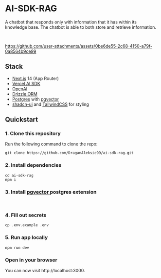 # AI-SDK-RAG

A chatbot that responds only with information that it has within its knowledge base. The chatbot is able to both store and retrieve information.

<br>

https://github.com/user-attachments/assets/0be6de55-2c68-4150-a79f-0a8564b9ce99

## Stack

- [Next.js](https://nextjs.org) 14 (App Router)
- [Vercel AI SDK](https://sdk.vercel.ai/docs)
- [OpenAI](https://openai.com)
- [Drizzle ORM](https://orm.drizzle.team)
- [Postgres](https://www.postgresql.org/) with [ pgvector ](https://github.com/pgvector/pgvector)
- [shadcn-ui](https://ui.shadcn.com) and [TailwindCSS](https://tailwindcss.com) for styling

## Quickstart

### 1. Clone this repository

Run the following command to clone the repo:

```
git clone https://github.com/DraganAleksic99/ai-sdk-rag.git
```

### 2. Install dependencies

```
cd ai-sdk-rag
npm i
```

### 3. Install [ pgvector ](https://github.com/pgvector/pgvector) postgres extension  

<br>

### 4. Fill out secrets

```
cp .env.example .env
```

### 5. Run app locally

```
npm run dev
```

### Open in your browser

You can now visit http://localhost:3000.
